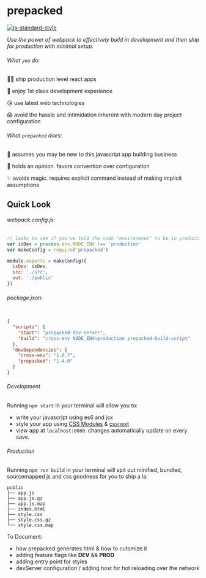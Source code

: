 prepacked
=========

[![js-standard-style](https://img.shields.io/badge/code%20style-standard-brightgreen.svg?style=flat)](https://github.com/feross/standard)


_Use the power of webpack to effectively build in development and then ship for production with minimal setup._

###### What `you` do:

👌🏼 ️ship production level react apps

🎉 enjoy 1st class development experience

😘 use latest web technologies

😱 avoid the hassle and intimidation inherent with modern day project configuration


###### What `prepacked` does:

👋 assumes you may be new to this javascript app building business

🗿 holds an opinion. favors convention over configuration

✨ avoids magic. requires explicit command instead of making implicit assumptions

## Quick Look

###### webpack.config.js:
```js
// looks to see if you've told the node "environmnet" to be in production
var isDev = process.env.NODE_ENV !== 'production'
var makeConfig = require('prepacked')

module.exports = makeConfig({
  isDev: isDev,
  src: './src',
  out: './public'
})
```

###### package.json:
```json

{
  "scripts": {
    "start": "prepacked-dev-server",
    "build": "cross-env NODE_ENV=production prepacked-build-script"
  },
  "devDependencies": {
    "cross-env": "1.0.7",
    "prepacked": "1.4.0"
  }
}
```

###### Development
Running `npm start` in your terminal will allow you to:
* write your javascript using es6 and jsx
* style your app using [CSS Modules](http://glenmaddern.com/articles/css-modules) & [cssnext](http://cssnext.io/)
* view app at `localhost:8080`. changes automatically update on every save.

###### Production
Running `npm run build` in your terminal will spit out minified, bundled, sourcemapped js and css goodness for you to ship a la:
```
public
├── app.js
├── app.js.gz
├── app.js.map
├── index.html
├── style.css
├── style.css.gz
└── style.css.map
```

To Document:
* how prepacked generates html & how to cutomize it
* adding feature flags like __DEV__ && __PROD__
* adding entry point for styles
* devServer configuration / adding host for hot reloading over the network




